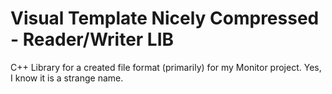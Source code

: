 # Visual Template Nicely Compressed - Reader/Writer LIB
C++ Library for a created file format (primarily) for my Monitor project.
Yes, I know it is a strange name.
